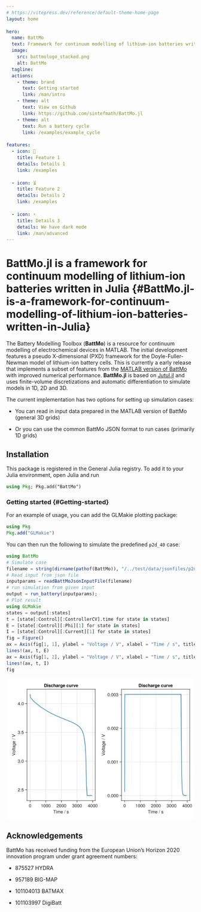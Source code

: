 ```yaml
---
# https://vitepress.dev/reference/default-theme-home-page
layout: home

hero:
  name: BattMo
  text: Framework for continuum modelling of lithium-ion batteries written in Julia
  image:
    src: battmologo_stacked.png
    alt: BattMo
  tagline: 
  actions:
    - theme: brand
      text: Getting started
      link: /man/intro
    - theme: alt
      text: View on Github
      link: https://github.com/sintefmath/BattMo.jl
    - theme: alt
      text: Run a battery cycle
      link: /examples/example_cycle

features:
  - icon: 🔋
    title: Feature 1
    details: Details 1
    link: /examples

  - icon: ⏳
    title: Feature 2
    details: Details 2
    link: /examples

  - icon: ⚡
    title: Details 3
    details: We have dark mode
    link: /man/advanced
---
```



# BattMo.jl is a framework for continuum modelling of lithium-ion batteries written in Julia {#BattMo.jl-is-a-framework-for-continuum-modelling-of-lithium-ion-batteries-written-in-Julia}

The Battery Modelling Toolbox (**BattMo**) is a resource for continuum modelling of electrochemical devices in MATLAB. The initial development features a pseudo X-dimensional (PXD) framework for the Doyle-Fuller-Newman model of lithium-ion battery cells. This is currently a early release that implements a subset of features from the [MATLAB version of BattMo](https://github.com/BattMoTeam/BattMo) with improved numerical performance. **BattMo.jl** is based on [Jutul.jl](https://github.com/sintefmath/Jutul.jl) and uses finite-volume discretizations and automatic differentiation to simulate models in 1D, 2D and 3D.

The current implementation has two options for setting up simulation cases:
- You can read in input data prepared in the MATLAB version of BattMo (general 3D grids)
  
- Or you can use the common BattMo JSON format to run cases (primarily 1D grids)
  

## Installation

This package is registered in the General Julia registry. To add it to your Julia environment, open Julia and run

```julia
using Pkg; Pkg.add("BattMo")
```


### Getting started {#Getting-started}

For an example of usage, you can add the GLMakie plotting package:

```julia
using Pkg
Pkg.add("GLMakie")
```


You can then run the following to simulate the predefined `p2d_40` case:

```julia
using BattMo
# Simulate case
filename = string(dirname(pathof(BattMo)), "/../test/data/jsonfiles/p2d_40.json")
# Read input from json file
inputparams = readBattMoJsonInputFile(filename)
# run simulation from given input
output = run_battery(inputparams);
# Plot result
using GLMakie
states = output[:states]
t = [state[:Control][:ControllerCV].time for state in states]
E = [state[:Control][:Phi][1] for state in states]
I = [state[:Control][:Current][1] for state in states]
fig = Figure()
ax = Axis(fig[1, 1], ylabel = "Voltage / V", xlabel = "Time / s", title = "Discharge curve")
lines!(ax, t, E)
ax = Axis(fig[1, 2], ylabel = "Voltage / V", xlabel = "Time / s", title = "Discharge curve")
lines!(ax, t, I)
fig
```

![](ufxmfqr.jpeg)

## Acknowledgements

BattMo has received funding from the European Union’s Horizon 2020 innovation program under grant agreement numbers:
- 875527 HYDRA
  
- 957189 BIG-MAP
  
- 101104013 BATMAX
  
- 101103997 DigiBatt
  
